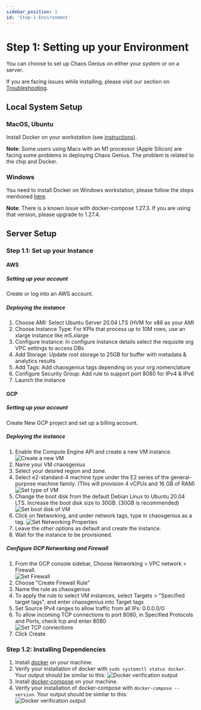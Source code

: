 ```yaml
---
sidebar_position: 1
id: 'Step-1-Environment'
---
```


# Step 1: Setting up your Environment

You can choose to set up Chaos Genius on either your system or on a server.

If you are facing issues while installing, please visit our section on [Troubleshooting](#).

## Local System Setup

### MacOS, Ubuntu

Install Docker on your workstation (see [instructions](https://www.docker.com/products/docker-desktop)).

**Note**: Some users using Macs with an M1 processor (Apple Silicon) are facing some problems in deploying Chaos Genius. The problem is related to the chip and Docker.

### Windows

You need to install Docker on Windows workstation, please follow the steps mentioned [here](https://docs.docker.com/desktop/windows/install/).

**Note**: There is a known issue with docker-compose 1.27.3. If you are using that version, please upgrade to 1.27.4.

## Server Setup

### Step 1.1: Set up your Instance

#### AWS

##### Setting up your account

Create or log into an AWS account.

##### Deploying the instance

1. Choose AMI: Select Ubuntu Server 20.04 LTS (HVM for x86 as your AMI
2. Choose Instance Type: For KPIs that process up to 10M rows, use an xlarge instance like m5.xlarge
3. Configure Instance: In configure instance details select the requisite org VPC settings to access DBs
4. Add Storage: Update root storage to 25GB for buffer with metadata & analytics results
5. Add Tags: Add chaosgenius tags depending on your org nomenclature
6. Configure Security Group: Add rule to support port 8080 for IPv4 & IPv6
7. Launch the instance

#### GCP

##### Setting up your account

Create New GCP project and set up a billing account.

##### Deploying the instance

1. Enable the Compute Engine API and create a new VM instance.
    ![Create a new VM](/img/Setup/GCP/create-vm.png)
2. Name your VM chaosgenius
3. Select your desired region and zone.
4. Select e2-standard-4 machine type under the E2 series of the general-purpose machine family. (This will provision 4 vCPUs and 16 GB of RAM)
    ![Set type of VM](/img/Setup/GCP/vm-type.png)
5. Change the boot disk from the default Debian Linux to Ubuntu 20.04 LTS. Increase the boot disk size to 30GB. (30GB is recommended)
    ![Set boot disk of VM](/img/Setup/GCP/vm-disk.png)
6. Click on Networking, and under network tags, type in chaosgenius as a tag.
    ![Set Networking Properties](/img/Setup/GCP/vm-network.png)
7. Leave the other options as default and create the instance.
8. Wait for the instance to be provisioned.

##### Configure GCP Networking and Firewall

1. From the GCP console sidebar, Choose Networking > VPC network > Firewall.  
   ![Set Firewall](/img/Setup/GCP/vm-firewall.png)
2. Choose "Create Firewall Rule"
3. Name the rule as chaosgenius
4. To apply the rule to select VM instances, select Targets > "Specified target tags", and enter chaosgenius into Target tags
5. Set Source IPv4 ranges to allow traffic from all IPs: 0.0.0.0/0
6. To allow incoming TCP connections to port 8080, in Specified Protocols and Ports, check tcp and enter 8080  
   ![Set TCP connections](/img/Setup/GCP/vm-tcp.png)
7. Click Create


### Step 1.2: Installing Dependencies

1. Install [docker](https://docs.docker.com/engine/install/ubuntu/) on your machine.
2. Verify your installation of docker with `sudo systemctl status docker`.
    Your output should be similar to this:
    ![Docker verification output](/img/Setup/docker-output.png)
3. Install [docker-compose](https://docs.docker.com/compose/install/) on your machine.
4. Verify your installation of docker-compose with `docker-compose --version`.
    Your output should be similar to this:
    ![Docker verification output](/img/Setup/docker-compose-output.png)
